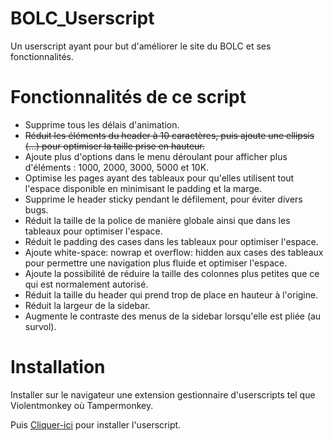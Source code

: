# BOLC_Userscript
Un userscript ayant pour but d'améliorer le site du BOLC et ses fonctionnalités.

# Fonctionnalités de ce script 

- Supprime tous les délais d'animation.  
- ~~Réduit les éléments du header à 10 caractères, puis ajoute une ellipsis (…) pour optimiser la taille prise en hauteur.~~  
- Ajoute plus d'options dans le menu déroulant pour afficher plus d'éléments : 1000, 2000, 3000, 5000 et 10K.  
- Optimise les pages ayant des tableaux pour qu'elles utilisent tout l'espace disponible en minimisant le padding et la marge.  
- Supprime le header sticky pendant le défilement, pour éviter divers bugs.  
- Réduit la taille de la police de manière globale ainsi que dans les tableaux pour optimiser l'espace.  
- Réduit le padding des cases dans les tableaux pour optimiser l'espace.  
- Ajoute white-space: nowrap et overflow: hidden aux cases des tableaux pour permettre une navigation plus fluide et optimiser l'espace.  
- Ajoute la possibilité de réduire la taille des colonnes plus petites que ce qui est normalement autorisé.
- Réduit la taille du header qui prend trop de place en hauteur à l'origine.
- Réduit la largeur de la sidebar.
- Augmente le contraste des menus de la sidebar lorsqu'elle est pliée (au survol).

# Installation

Installer sur le navigateur une extension gestionnaire d'userscripts tel que Violentmonkey où Tampermonkey.  

Puis [Cliquer-ici](https://raw.githubusercontent.com/emmausconnect/BOLC_Userscript/refs/heads/main/BOLC_Userscript.user.js) pour installer l'userscript. 

